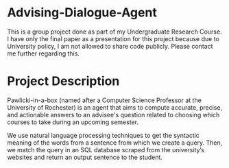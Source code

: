 # Advising-Dialogue-Agent
This is a group project done as part of my Undergraduate Research Course. I have only the final paper as a presentation for this project because due to University policy, I am not allowed to share code publicly. Please contact me further regarding this. 

# Project Description
Pawlicki-in-a-box (named after a Computer Science Professor at the University of Rochester) is an agent that aims to compute accurate, precise, and actionable answers to an advisee's question related to choosing which courses to take during an upcoming semester. 

We use natural language processing techniques to get the syntactic meaning of the words from a sentence from which we create a query. Then, we match the query in an SQL database scraped from the university’s websites and return an output sentence to the student.